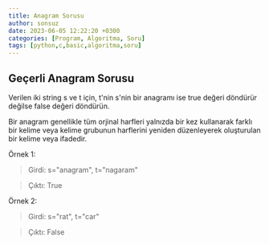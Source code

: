 ```yaml
---
title: Anagram Sorusu
author: sonsuz
date: 2023-06-05 12:22:20 +0300
categories: [Program, Algoritma, Soru]
tags: [python,c,basic,algoritma,soru]
---
```


## Geçerli Anagram Sorusu

Verilen iki string s ve t için, t'nin s'nin bir anagramı ise true değeri döndürür değilse false değeri döndürün.

Bir anagram genellikle tüm orjinal harfleri yalnızda bir kez kullanarak farklı bir kelime veya kelime grubunun harflerini yeniden düzenleyerek oluşturulan bir kelime veya ifadedir.

Örnek 1:

> Girdi: s="anagram", t="nagaram"

> Çıktı: True

Örnek 2:

> Girdi: s="rat", t="car"

> Çıktı: False